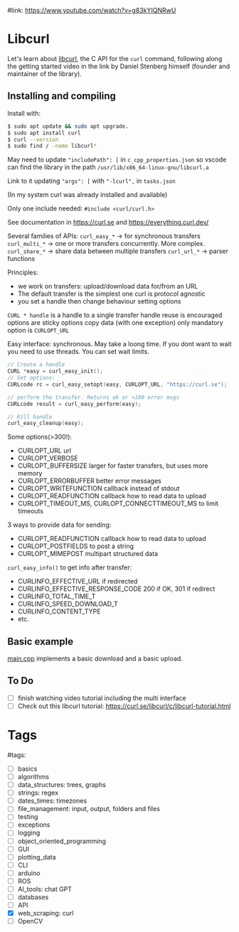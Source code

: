 #link: https://www.youtube.com/watch?v=g83kYIQNRwU

# Libcurl
Let's learn about [libcurl](https://curl.se/libcurl/), the C API for the `curl` command, following along the getting started video in the link by Daniel Stenberg himself (founder and maintainer of the library).

## Installing and compiling
Install with:

```bash
$ sudo apt update && sudo apt upgrade.
$ sudo apt install curl
$ curl --version
$ sudo find / -name libcurl*
```


May need to update `"includePath": [` in `c_cpp_properties.json` so vscode can find the library in the path `/usr/lib/x86_64-linux-gnu/libcurl.a`

Link to it updating `"args": [` with `"-lcurl",` in `tasks.json`

(In my system curl was already installed and available)

Only one include needed:
`#include <curl/curl.h>`

See documentation in https://curl.se and https://everything.curl.dev/

Several families of APIs:
`curl_easy_*` -> for synchronous transfers
`curl_multi_*` -> one or more transfers concurrently. More complex.
`curl_share_*` -> share data between multiple transfers
`curl_url_*` -> parser functions

Principles:
- we work on transfers: upload/download data for/from an URL
- The default transfer is the simplest one
curl is protocol agnostic
- you set a handle then change behaviour setting options

`CURL * handle` is a handle to a single transfer
handle reuse is encouraged
options are sticky
options copy data (with one exception)
only mandatory option is `CURLOPT_URL`

Easy interface:
synchronous. May take a loong time. If you dont want to wait you need to use threads. You can set wait limits.

```c++
// Create a handle
CURL *easy = curl_easy_init();
// Set options:
CURLcode rc = curl_easy_setopt(easy, CURLOPT_URL, "https://curl.se");

// perform the transfer. Returns ok or >100 error msgs
CURLcode result = curl_easy_perform(easy);

// Kill handle
curl_easy_cleanup(easy);
```

Some options(>300!):
- CURLOPT_URL url
- CURLOPT_VERBOSE
- CURLOPT_BUFFERSIZE larger for faster transfers, but uses more memory
- CURLOPT_ERRORBUFFER better error messages
- CURLOPT_WRITEFUNCTION callback instead of stdout
- CURLOPT_READFUNCTION callback how to read data to upload
- CURLOPT_TIMEOUT_MS, CURLOPT_CONNECTTIMEOUT_MS to limit timeouts

3 ways to provide data for sending:
- CURLOPT_READFUNCTION callback how to read data to upload
- CURLOPT_POSTFIELDS to post a string
- CURLOPT_MIMEPOST multipart structured data


`curl_easy_info()` to get info after transfer:
- CURLINFO_EFFECTIVE_URL if redirected
- CURLINFO_EFFECTIVE_RESPONSE_CODE 200 if OK, 301 if redirect
- CURLINFO_TOTAL_TIME_T 
- CURLINFO_SPEED_DOWNLOAD_T
- CURLINFO_CONTENT_TYPE
- etc.

## Basic example
[main.cpp](./main.cpp) implements a basic download and a basic upload.

## To Do
- [ ] finish watching video tutorial including the multi interface
- [ ] Check out this libcurl tutorial: https://curl.se/libcurl/c/libcurl-tutorial.html

# Tags
#tags: 

- [ ] basics
- [ ] algorithms
- [ ] data_structures: trees, graphs
- [ ] strings: regex
- [ ] dates_times: timezones
- [ ] file_management: input, output, folders and files
- [ ] testing
- [ ] exceptions
- [ ] logging
- [ ] object_oriented_programming
- [ ] GUI
- [ ] plotting_data
- [ ] CLI
- [ ] arduino
- [ ] ROS
- [ ] AI_tools: chat GPT
- [ ] databases
- [ ] API
- [x] web_scraping: curl
- [ ] OpenCV
